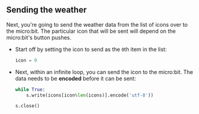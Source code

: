 ## Sending the weather

Next, you're going to send the weather data from the list of icons over to the micro:bit. The particular icon that will be sent will depend on the micro:bit's button pushes.

-  Start off by setting the icon to send as the `0`th item in the list:

	```python
	icon = 0
	```

-  Next, within an infinite loop, you can send the icon to the micro:bit. The data needs to be **encoded** before it can be sent:

	```python
	while True:
		s.write(icons[icon%len(icons)].encode('utf-8'))

	s.close()
	```


